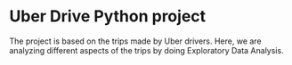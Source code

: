 # Uber Drive Python project
The project is based on the trips made by Uber drivers. Here, we are analyzing different aspects of the trips by doing Exploratory Data Analysis.
